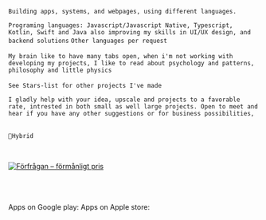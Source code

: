 
`Building apps, systems, and webpages, using different languages.`

`Programing languages:
Javascript/Javascript Native, Typescript, Kotlin, Swift and Java also improving my skills in UI/UX design, and backend solutions`
`Other languages per request`
<br>
<br>
`My brain like to have many tabs open, when i'm not working with developing my projects, I like to read about psychology and patterns, philosophy and little physics`
<br>
<br>
`See Stars-list for other projects I've made`<br>

`I gladly help with your idea, upscale and projects to a favorable rate, intrested in both small as well large projects. Open to meet and hear if you have any other suggestions or for business possibilities,`
<br>
<br>

`📍Hybrid`

<br>

[![Förfrågan – förmånligt pris](https://img.shields.io/badge/Förfrågan-Brainville-blue?style=for-the-badge)](https://www.brainville.com/HittaEnKonsult)  



<br>
<br>
<br>
Apps on Google play: Apps on Apple store:












<!---
ns-develops/ns-develops is a ✨ special ✨ repository because its `README.md` (this file) appears on your GitHub profile.
You can click the Preview link to take a look at your changes. 
- 👀 I’m interested in crud operations, systems, web development, building apps and new stuff!
➡▸ Published . . .<br>
[![Förfrågan – förmånligt pris](https://img.shields.io/badge/Förfrågan-Brainville-blue?style=for-the-badge)](https://www.brainville.com/HittaEnKonsult)
[![Portfolio](https://img.shields.io/badge/Portfolio-Besök%20sidan-informational?style=for-the-badge)](https://yourwebsite.com)
[![LinkedIn](https://img.shields.io/badge/LinkedIn-Profil-0077B5?style=for-the-badge&logo=linkedin&logoColor=white)](https://www.linkedin.com/in/natalie-samaan-5a0588353/)

[<img src="https://github.com/user-attachments/assets/b5321de8-5558-4b4a-b540-819dd002a404" width="20">]([https://yourwebsite.com)
- 📫 How to reach me test.tt9061030@gmail.com
[![Brainville Logo](https://www.brainville.com/favicon.ico)](https://www.brainville.com/HittaEnKonsult) 
`<p style="font-size:20px;"> <strong>Building apps, systems, and do webpages, using different languages such as Javascript/Native, Typescript, Kotlin, Swift, UI/UX design,and backend solutions </strong></p>`


